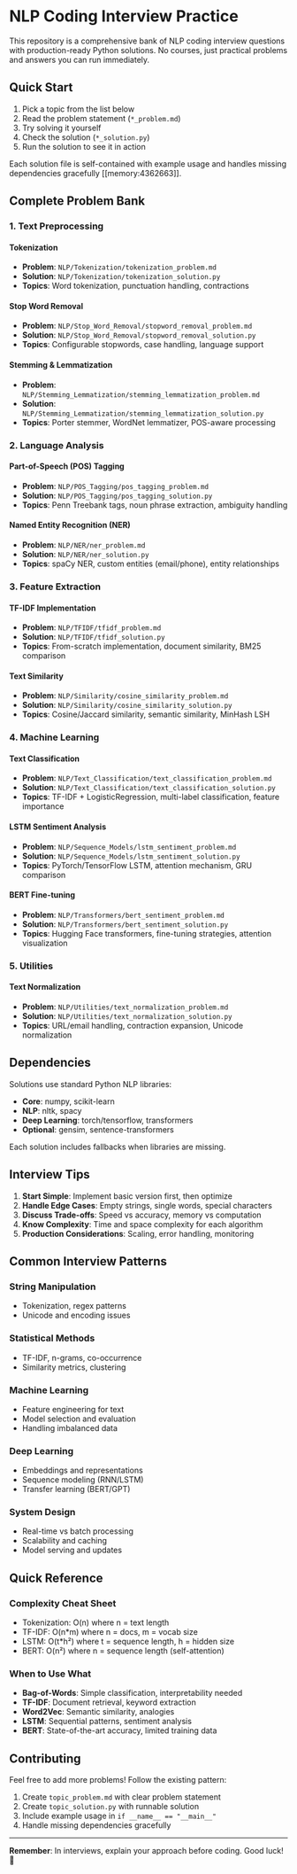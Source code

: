 # NLP Coding Interview Practice

This repository is a comprehensive bank of NLP coding interview questions with production-ready Python solutions. No courses, just practical problems and answers you can run immediately.

## Quick Start
1. Pick a topic from the list below
2. Read the problem statement (`*_problem.md`)
3. Try solving it yourself
4. Check the solution (`*_solution.py`)
5. Run the solution to see it in action

Each solution file is self-contained with example usage and handles missing dependencies gracefully [[memory:4362663]].

## Complete Problem Bank

### 1. Text Preprocessing

#### Tokenization
- **Problem**: `NLP/Tokenization/tokenization_problem.md`
- **Solution**: `NLP/Tokenization/tokenization_solution.py`
- **Topics**: Word tokenization, punctuation handling, contractions

#### Stop Word Removal
- **Problem**: `NLP/Stop_Word_Removal/stopword_removal_problem.md`
- **Solution**: `NLP/Stop_Word_Removal/stopword_removal_solution.py`
- **Topics**: Configurable stopwords, case handling, language support

#### Stemming & Lemmatization
- **Problem**: `NLP/Stemming_Lemmatization/stemming_lemmatization_problem.md`
- **Solution**: `NLP/Stemming_Lemmatization/stemming_lemmatization_solution.py`
- **Topics**: Porter stemmer, WordNet lemmatizer, POS-aware processing

### 2. Language Analysis

#### Part-of-Speech (POS) Tagging
- **Problem**: `NLP/POS_Tagging/pos_tagging_problem.md`
- **Solution**: `NLP/POS_Tagging/pos_tagging_solution.py`
- **Topics**: Penn Treebank tags, noun phrase extraction, ambiguity handling

#### Named Entity Recognition (NER)
- **Problem**: `NLP/NER/ner_problem.md`
- **Solution**: `NLP/NER/ner_solution.py`
- **Topics**: spaCy NER, custom entities (email/phone), entity relationships

### 3. Feature Extraction

#### TF-IDF Implementation
- **Problem**: `NLP/TFIDF/tfidf_problem.md`
- **Solution**: `NLP/TFIDF/tfidf_solution.py`
- **Topics**: From-scratch implementation, document similarity, BM25 comparison

#### Text Similarity
- **Problem**: `NLP/Similarity/cosine_similarity_problem.md`
- **Solution**: `NLP/Similarity/cosine_similarity_solution.py`
- **Topics**: Cosine/Jaccard similarity, semantic similarity, MinHash LSH

### 4. Machine Learning

#### Text Classification
- **Problem**: `NLP/Text_Classification/text_classification_problem.md`
- **Solution**: `NLP/Text_Classification/text_classification_solution.py`
- **Topics**: TF-IDF + LogisticRegression, multi-label classification, feature importance

#### LSTM Sentiment Analysis
- **Problem**: `NLP/Sequence_Models/lstm_sentiment_problem.md`
- **Solution**: `NLP/Sequence_Models/lstm_sentiment_solution.py`
- **Topics**: PyTorch/TensorFlow LSTM, attention mechanism, GRU comparison

#### BERT Fine-tuning
- **Problem**: `NLP/Transformers/bert_sentiment_problem.md`
- **Solution**: `NLP/Transformers/bert_sentiment_solution.py`
- **Topics**: Hugging Face transformers, fine-tuning strategies, attention visualization

### 5. Utilities

#### Text Normalization
- **Problem**: `NLP/Utilities/text_normalization_problem.md`
- **Solution**: `NLP/Utilities/text_normalization_solution.py`
- **Topics**: URL/email handling, contraction expansion, Unicode normalization

## Dependencies

Solutions use standard Python NLP libraries:
- **Core**: numpy, scikit-learn
- **NLP**: nltk, spacy
- **Deep Learning**: torch/tensorflow, transformers
- **Optional**: gensim, sentence-transformers

Each solution includes fallbacks when libraries are missing.

## Interview Tips

1. **Start Simple**: Implement basic version first, then optimize
2. **Handle Edge Cases**: Empty strings, single words, special characters
3. **Discuss Trade-offs**: Speed vs accuracy, memory vs computation
4. **Know Complexity**: Time and space complexity for each algorithm
5. **Production Considerations**: Scaling, error handling, monitoring

## Common Interview Patterns

### String Manipulation
- Tokenization, regex patterns
- Unicode and encoding issues

### Statistical Methods
- TF-IDF, n-grams, co-occurrence
- Similarity metrics, clustering

### Machine Learning
- Feature engineering for text
- Model selection and evaluation
- Handling imbalanced data

### Deep Learning
- Embeddings and representations
- Sequence modeling (RNN/LSTM)
- Transfer learning (BERT/GPT)

### System Design
- Real-time vs batch processing
- Scalability and caching
- Model serving and updates

## Quick Reference

### Complexity Cheat Sheet
- Tokenization: O(n) where n = text length
- TF-IDF: O(n*m) where n = docs, m = vocab size
- LSTM: O(t*h²) where t = sequence length, h = hidden size
- BERT: O(n²) where n = sequence length (self-attention)

### When to Use What
- **Bag-of-Words**: Simple classification, interpretability needed
- **TF-IDF**: Document retrieval, keyword extraction
- **Word2Vec**: Semantic similarity, analogies
- **LSTM**: Sequential patterns, sentiment analysis
- **BERT**: State-of-the-art accuracy, limited training data

## Contributing

Feel free to add more problems! Follow the existing pattern:
1. Create `topic_problem.md` with clear problem statement
2. Create `topic_solution.py` with runnable solution
3. Include example usage in `if __name__ == "__main__"`
4. Handle missing dependencies gracefully

---

**Remember**: In interviews, explain your approach before coding. Good luck! 🚀